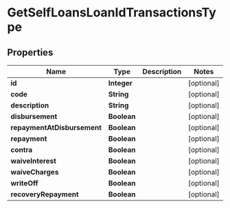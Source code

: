 

# GetSelfLoansLoanIdTransactionsType

## Properties

Name | Type | Description | Notes
------------ | ------------- | ------------- | -------------
**id** | **Integer** |  |  [optional]
**code** | **String** |  |  [optional]
**description** | **String** |  |  [optional]
**disbursement** | **Boolean** |  |  [optional]
**repaymentAtDisbursement** | **Boolean** |  |  [optional]
**repayment** | **Boolean** |  |  [optional]
**contra** | **Boolean** |  |  [optional]
**waiveInterest** | **Boolean** |  |  [optional]
**waiveCharges** | **Boolean** |  |  [optional]
**writeOff** | **Boolean** |  |  [optional]
**recoveryRepayment** | **Boolean** |  |  [optional]



